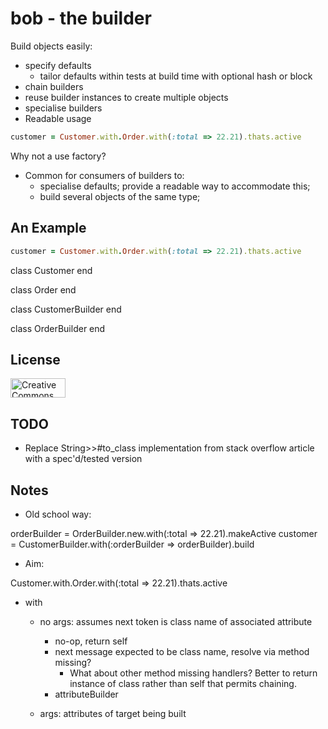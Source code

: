 bob - the builder
=======

Build objects easily:

  * specify defaults
    * tailor defaults within tests at build time with optional hash or block
  * chain builders
  * reuse builder instances to create multiple objects
  * specialise builders
  * Readable usage
```ruby
customer = Customer.with.Order.with(:total => 22.21).thats.active
```

Why not a use factory?

  * Common for consumers of builders to:
    * specialise defaults; provide a readable way to accommodate this;
    * build several objects of the same type; 

An Example
----------

```ruby
customer = Customer.with.Order.with(:total => 22.21).thats.active
```

class Customer
end

class Order
end

class CustomerBuilder
end

class OrderBuilder
end


License
-------

<a rel="license" href="http://creativecommons.org/licenses/by/3.0/">
  <img src="http://i.creativecommons.org/l/by/3.0/88x31.png" alt="Creative Commons License" style="border:none;" height="31" width="88">
</a>


TODO
----

  * Replace String>>#to_class implementation from stack overflow article with a spec'd/tested version

Notes
-----

* Old school way:

orderBuilder = OrderBuilder.new.with(:total => 22.21).makeActive
customer = CustomerBuilder.with(:orderBuilder => orderBuilder).build

* Aim:

Customer.with.Order.with(:total => 22.21).thats.active

- with
  - no args: assumes next token is class name of associated attribute
    - no-op, return self
    - next message expected to be class name, resolve via method missing?  
      - What about other method missing handlers? Better to return instance of class rather than self that permits chaining.
    - attributeBuilder
    
  - args: attributes of target being built

